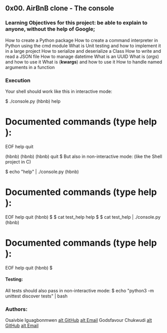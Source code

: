 ## 0x00. AirBnB clone - The console
### Learning Objectives for this project: be able to explain to anyone, without the help of Google;
How to create a Python package
How to create a command interpreter in Python using the cmd module
What is Unit testing and how to implement it in a large project
How to serialize and deserialize a Class
How to write and read a JSON file
How to manage datetime
What is an UUID
What is (*args*) and how to use it
What is (**kwargs**) and how to use it
How to handle named arguments in a function

### Execution
Your shell should work like this in interactive mode:

$ ./console.py
(hbnb) help

Documented commands (type help <topic>):
========================================
EOF  help  quit

(hbnb) 
(hbnb) 
(hbnb) quit
$
But also in non-interactive mode: (like the Shell project in C)

$ echo "help" | ./console.py
(hbnb)

Documented commands (type help <topic>):
========================================
EOF  help  quit
(hbnb) 
$
$ cat test_help
help
$
$ cat test_help | ./console.py
(hbnb)

Documented commands (type help <topic>):
========================================
EOF  help  quit
(hbnb) 
$

#### Testing:
All tests should also pass in non-interactive mode: $ echo "python3 -m unittest discover tests" | bash

### Authors:
Osaivbie Iguagbonmwen
<a href="https://github.com/Pintinz">alt GitHub</a>
<a href="osaivbieiguagbonmwen@gmail.com">alt Email</a>
Godsfavour Chukwudi
<a href="https://github.com/dinma773-3">alt GitHub</a>
<a href="godsfavourchukwudi21@gmail.com">alt Email</a>
